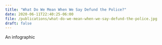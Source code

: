 ```yaml
---
title: "What Do We Mean When We Say Defund the Police?"
date: 2020-06-11T22:40:25-06:00
file: /publications/what-do-we-mean-when-we-say-defund-the-police.jpg
draft: false
---
```


An infographic
